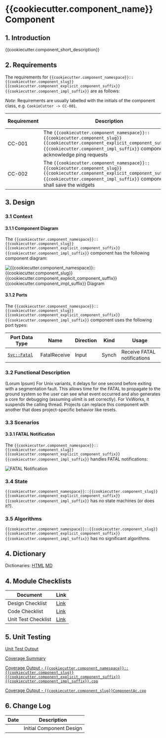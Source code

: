 # {{cookiecutter.component_name}} Component

## 1. Introduction

{{cookiecutter.component_short_description}}

## 2. Requirements

The requirements for `{{cookiecutter.component_namespace}}::{{cookiecutter.component_slug}}{{cookiecutter.component_explicit_component_suffix}}{{cookiecutter.component_impl_suffix}}` are as follows:

*Note:* Requirements are usually labelled with the initials of the component class, e.g. `CookieCutter -> CC-001`.

Requirement | Description | Verification Method
----------- | ----------- | -------------------
CC-001 | The `{{cookiecutter.component_namespace}}::{{cookiecutter.component_slug}}{{cookiecutter.component_explicit_component_suffix}}{{cookiecutter.component_impl_suffix}}` component acknowledge ping requests | Unit Test
CC-002 | The `{{cookiecutter.component_namespace}}::{{cookiecutter.component_slug}}{{cookiecutter.component_explicit_component_suffix}}{{cookiecutter.component_impl_suffix}}` component shall save the widgets | Unit Test

## 3. Design

### 3.1 Context

#### 3.1.1 Component Diagram

The `{{cookiecutter.component_namespace}}::{{cookiecutter.component_slug}}{{cookiecutter.component_explicit_component_suffix}}{{cookiecutter.component_impl_suffix}}` component has the following component diagram:

![`{{cookiecutter.component_namespace}}::{{cookiecutter.component_slug}}{{cookiecutter.component_explicit_component_suffix}}{{cookiecutter.component_impl_suffix}}` Diagram](img/{{cookiecutter.component_slug}}{{cookiecutter.component_explicit_component_suffix}}{{cookiecutter.component_impl_suffix}}BDD.jpg "{{cookiecutter.component_namespace}}::{{cookiecutter.component_slug}}{{cookiecutter.component_explicit_component_suffix}}{{cookiecutter.component_impl_suffix}}")

#### 3.1.2 Ports

The `{{cookiecutter.component_namespace}}::{{cookiecutter.component_slug}}{{cookiecutter.component_explicit_component_suffix}}{{cookiecutter.component_impl_suffix}}` component uses the following port types:

Port Data Type | Name | Direction | Kind | Usage
-------------- | ---- | --------- | ---- | -----
[`Svc::Fatal`](../Fatal/docs/sdd.html) | FatalReceive | Input | Synch | Receive FATAL notifications

### 3.2 Functional Description

(Lorum Ipsum) For Unix variants, it delays for one second before exiting with a segmentation fault. This allows time for the FATAL to propagate to the ground system so the user can see what event occurred and also generates a core for debugging (assuming ulimit is set correctly). For VxWorks, it suspends the calling thread. Projects can replace this component with another that does project-specific behavior like resets.

### 3.3 Scenarios

#### 3.3.1 FATAL Notification

The `{{cookiecutter.component_namespace}}::{{cookiecutter.component_slug}}{{cookiecutter.component_explicit_component_suffix}}{{cookiecutter.component_impl_suffix}}` handles FATAL notifications:

![FATAL Notification](img/FatalNotification.jpg)

### 3.4 State

`{{cookiecutter.component_namespace}}::{{cookiecutter.component_slug}}{{cookiecutter.component_explicit_component_suffix}}{{cookiecutter.component_impl_suffix}}` has no state machines (or does it?).

### 3.5 Algorithms

`{{cookiecutter.component_namespace}}::{{cookiecutter.component_slug}}{{cookiecutter.component_explicit_component_suffix}}{{cookiecutter.component_impl_suffix}}` has no significant algorithms.

## 4. Dictionary

Dictionaries: [HTML]({{cookiecutter.component_slug}}{{cookiecutter.component_explicit_component_suffix}}{{cookiecutter.component_impl_suffix}}.html) [MD]({{cookiecutter.component_slug}}.md)

## 4. Module Checklists

Document            | Link
------------------- | ----
Design Checklist    | [Link](Checklist_Design.xlsx)
Code Checklist      | [Link](Checklist_Code.xlsx)
Unit Test Checklist | [Link](Checklist_Unit_Test.xls)

## 5. Unit Testing

[Unit Test Output](../test/ut/output/test.txt)

[Coverage Summary](../test/ut/output/{{cookiecutter.component_namespace}}{{cookiecutter.component_slug}}{{cookiecutter.component_explicit_component_suffix}}{{cookiecutter.component_impl_suffix}}_gcov.txt)

[Coverage Output - `{{cookiecutter.component_namespace}}::{{cookiecutter.component_slug}}{{cookiecutter.component_explicit_component_suffix}}{{cookiecutter.component_impl_suffix}}.cpp`](../test/ut/output/{{cookiecutter.component_slug}}{{cookiecutter.component_explicit_component_suffix}}{{cookiecutter.component_impl_suffix}}.cpp.gcov)

[Coverage Output - `{{cookiecutter.component_slug}}ComponentAc.cpp`](../test/ut/output/{{cookiecutter.component_slug}}ComponentAc.cpp.gcov)

## 6. Change Log

Date       | Description
---------- | -----------
<TODAY> | Initial Component Design



